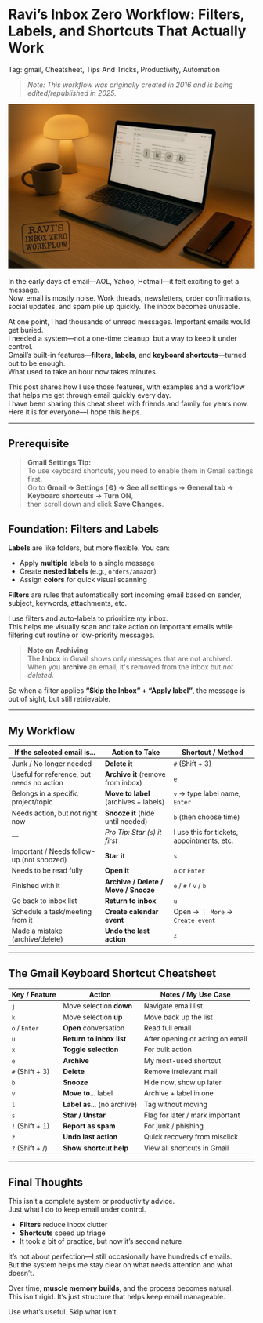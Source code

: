 # Ravi’s Inbox Zero Workflow: Filters, Labels, and Shortcuts That Actually Work

Tag: gmail, Cheatsheet, Tips And Tricks, Productivity, Automation


> _Note: This workflow was originally created in 2016 and is being edited/republished in 2025._

![inbox-zero](images/ravi-inbox-zero-workflow-compressed.jpg)

In the early days of email—AOL, Yahoo, Hotmail—it felt exciting to get a message.  
Now, email is mostly noise. Work threads, newsletters, order confirmations, social updates, and spam pile up quickly. The inbox becomes unusable.

At one point, I had thousands of unread messages. Important emails would get buried.  
I needed a system—not a one-time cleanup, but a way to keep it under control.  
Gmail’s built-in features—**filters**, **labels**, and **keyboard shortcuts**—turned out to be enough.  
What used to take an hour now takes minutes.

This post shares how I use those features, with examples and a workflow that helps me get through email quickly every day.  
I have been sharing this cheat sheet with friends and family for years now.  
Here it is for everyone—I hope this helps.

---

## Prerequisite

> **Gmail Settings Tip:**  
> To use keyboard shortcuts, you need to enable them in Gmail settings first.  
> Go to **Gmail → Settings (⚙) → See all settings → General tab → Keyboard shortcuts → Turn ON**,  
> then scroll down and click **Save Changes**.

## Foundation: Filters and Labels

**Labels** are like folders, but more flexible. You can:
- Apply **multiple** labels to a single message
- Create **nested labels** (e.g., `orders/amazon`)
- Assign **colors** for quick visual scanning

**Filters** are rules that automatically sort incoming email based on sender, subject, keywords, attachments, etc.

I use filters and auto-labels to prioritize my inbox.  
This helps me visually scan and take action on important emails while filtering out routine or low-priority messages.

> **Note on Archiving**  
> The **Inbox** in Gmail shows only messages that are not archived.  
> When you **archive** an email, it's removed from the inbox but *not deleted*.  

So when a filter applies **“Skip the Inbox” + “Apply label”**, the message is out of sight, but still retrievable.

---

## My Workflow 

| If the selected email is...                        | Action to Take                            | Shortcut / Method                                |
|----------------------------------------------------|-------------------------------------------|--------------------------------------------------|
| Junk / No longer needed                           | **Delete it**                             | `#` (Shift + 3)                                  |
| Useful for reference, but needs no action         | **Archive it** (remove from inbox)        | `e`                                              |
| Belongs in a specific project/topic               | **Move to label** (archives + labels)     | `v` → type label name, `Enter`                   |
| Needs action, but not right now                   | **Snooze it** (hide until needed)         | `b` (then choose time)                           |
| —                                                 | _Pro Tip: Star (`s`) it first_            | I use this for tickets, appointments, etc.       |
| Important / Needs follow-up (not snoozed)         | **Star it**                               | `s`                                              |
| Needs to be read fully                            | **Open it**                               | `o` or `Enter`                                   |
| Finished with it                                  | **Archive / Delete / Move / Snooze**      | `e` / `#` / `v` / `b`                             |
| Go back to inbox list                             | **Return to inbox**                       | `u`                                              |
| Schedule a task/meeting from it                   | **Create calendar event**                 | Open → `⋮ More` → `Create event`                 |
| Made a mistake (archive/delete)                   | **Undo the last action**                  | `z`                                              |

---

## The Gmail Keyboard Shortcut Cheatsheet

| Key / Feature       | Action                          | Notes / My Use Case                         |
|---------------------|----------------------------------|---------------------------------------------|
| `j`                 | Move selection **down**         | Navigate email list                         |
| `k`                 | Move selection **up**           | Move back up the list                       |
| `o` / `Enter`       | **Open** conversation           | Read full email                             |
| `u`                 | **Return to inbox list**        | After opening or acting on email            |
| `x`                 | **Toggle selection**            | For bulk action                             |
| `e`                 | **Archive**                     | My most-used shortcut                       |
| `#` (Shift + 3)     | **Delete**                      | Remove irrelevant mail                      |
| `b`                 | **Snooze**                      | Hide now, show up later                     |
| `v`                 | **Move to...** label            | Archive + label in one                      |
| `l`                 | **Label as...** (no archive)    | Tag without moving                          |
| `s`                 | **Star / Unstar**               | Flag for later / mark important             |
| `!` (Shift + 1)     | **Report as spam**              | For junk / phishing                         |
| `z`                 | **Undo last action**            | Quick recovery from misclick                |
| `?` (Shift + /)     | **Show shortcut help**          | View all shortcuts in Gmail                 |

---

## Final Thoughts

This isn’t a complete system or productivity advice.  
Just what I do to keep email under control.

- **Filters** reduce inbox clutter  
- **Shortcuts** speed up triage  
- It took a bit of practice, but now it’s second nature

It’s not about perfection—I still occasionally have hundreds of emails.  
But the system helps me stay clear on what needs attention and what doesn’t.

Over time, **muscle memory builds**, and the process becomes natural.  
This isn’t rigid. It’s just structure that helps keep email manageable.

Use what’s useful. Skip what isn’t.